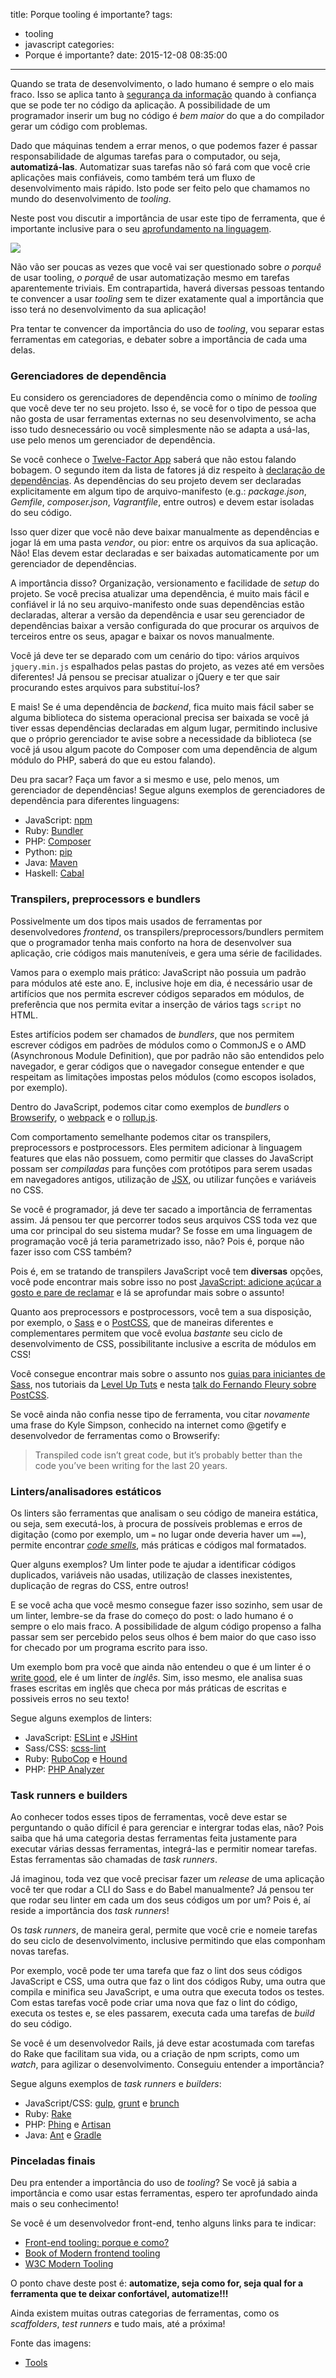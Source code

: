 title: Porque tooling é importante?
tags:
  - tooling
  - javascript
categories:
  - Porque é importante?
date: 2015-12-08 08:35:00
---
Quando se trata de desenvolvimento, o lado humano é sempre o elo mais fraco. Isso se aplica tanto à [segurança da informação](https://en.wikipedia.org/wiki/Social_engineering_%28security%29) quando à confiança que se pode ter no código da aplicação. A possibilidade de um programador inserir um bug no código é _bem maior_ do que a do compilador gerar um código com problemas.

Dado que máquinas tendem a errar menos, o que podemos fazer é passar responsabilidade de algumas tarefas para o computador, ou seja, __automatizá-las__. Automatizar suas tarefas não só fará com que você crie aplicações mais confiáveis, como também terá um fluxo de desenvolvimento mais rápido. Isto pode ser feito pelo que chamamos no mundo do desenvolvimento de _tooling_.

Neste post vou discutir a importância de usar este tipo de ferramenta, que é importante inclusive para o seu [aprofundamento na linguagem](http://talyssonoc.github.io/2015/02/06/Se-aprofundando-em-uma-linguagem/#tooling).

<img src="/img/posts/tools.jpg"/>

<!-- more -->

Não vão ser poucas as vezes que você vai ser questionado sobre _o porquê_ de usar tooling, _o porquê_ de usar automatização mesmo em tarefas aparentemente triviais. Em contrapartida, haverá diversas pessoas tentando te convencer a usar _tooling_ sem te dizer exatamente qual a importância que isso terá no desenvolvimento da sua aplicação!

Pra tentar te convencer da importância do uso de _tooling_, vou separar estas ferramentas em categorias, e debater sobre a importância de cada uma delas.

### Gerenciadores de dependência

Eu considero os gerenciadores de dependência como o mínimo de _tooling_ que você deve ter no seu projeto. Isso é, se você for o tipo de pessoa que não gosta de usar ferramentas externas no seu desenvolvimento, se acha isso tudo desnecessário ou você simplesmente não se adapta a usá-las, use pelo menos um gerenciador de dependência.

Se você conhece o [Twelve-Factor App](http://12factor.net/) saberá que não estou falando bobagem. O segundo item da lista de fatores já diz respeito à [declaração de dependências](http://12factor.net/dependencies). As dependências do seu projeto devem ser declaradas explicitamente em algum tipo de arquivo-manifesto (e.g.: _package.json_, _Gemfile_, _composer.json_, _Vagrantfile_, entre outros) e devem estar isoladas do seu código.

Isso quer dizer que você não deve baixar manualmente as dependências e jogar lá em uma pasta _vendor_, ou pior: entre os arquivos da sua aplicação. Não! Elas devem estar declaradas e ser baixadas automaticamente por um gerenciador de dependências.

A importância disso? Organização, versionamento e facilidade de _setup_ do projeto. Se você precisa atualizar uma dependência, é muito mais fácil e confiável ir lá no seu arquivo-manifesto onde suas dependências estão declaradas, alterar a versão da dependência e usar seu gerenciador de dependências baixar a versão configurada do que procurar os arquivos de terceiros entre os seus, apagar e baixar os novos manualmente.

Você já deve ter se deparado com um cenário do tipo: vários arquivos `jquery.min.js` espalhados pelas pastas do projeto, as vezes até em versões diferentes! Já pensou se precisar atualizar o jQuery e ter que sair procurando estes arquivos para substituí-los?

E mais! Se é uma dependência de _backend_, fica muito mais fácil saber se alguma biblioteca do sistema operacional precisa ser baixada se você já tiver essas dependências declaradas em algum lugar, permitindo inclusive que o próprio gerenciador te avise sobre a necessidade da biblioteca (se você já usou algum pacote do Composer com uma dependência de algum módulo do PHP, saberá do que eu estou falando).

Deu pra sacar? Faça um favor a si mesmo e use, pelo menos, um gerenciador de dependências! Segue alguns exemplos de gerenciadores de dependência para diferentes linguagens:

- JavaScript: [npm](https://www.npmjs.com/)
- Ruby: [Bundler](http://bundler.io/)
- PHP: [Composer](https://getcomposer.org/)
- Python: [pip](https://pypi.python.org/pypi/pip)
- Java: [Maven](https://maven.apache.org/)
- Haskell: [Cabal](https://www.haskell.org/cabal/)

### Transpilers, preprocessors e bundlers

Possivelmente um dos tipos mais usados de ferramentas por desenvolvedores _frontend_, os transpilers/preprocessors/bundlers permitem que o programador tenha mais conforto na hora de desenvolver sua aplicação, crie códigos mais manuteníveis, e gera uma série de facilidades.

Vamos para o exemplo mais prático: JavaScript não possuia um padrão para módulos até este ano. E, inclusive hoje em dia, é necessário usar de artifícios que nos permita escrever códigos separados em módulos, de preferência que nos permita evitar a inserção de vários tags `script` no HTML.

Estes artifícios podem ser chamados de _bundlers_, que nos permitem escrever códigos em padrões de módulos como o CommonJS e o AMD (Asynchronous Module Definition), que por padrão não são entendidos pelo navegador, e gerar códigos que o navegador consegue entender e que respeitam as limitações impostas pelos módulos (como escopos isolados, por exemplo).

Dentro do JavaScript, podemos citar como exemplos de _bundlers_ o [Browserify](http://browserify.org/), o [webpack](https://webpack.github.io/) e o [rollup.js](rollupjs.org/).

Com comportamento semelhante podemos citar os transpilers, preprocessors e postprocessors. Eles permitem adicionar à linguagem features que elas não possuem, como permitir que classes do JavaScript possam ser _compiladas_ para funções com protótipos para serem usadas em navegadores antigos, utilização de [JSX](https://facebook.github.io/jsx/), ou utilizar funções e variáveis no CSS.

Se você é programador, já deve ter sacado a importância de ferramentas assim. Já pensou ter que percorrer todos seus arquivos CSS toda vez que uma cor principal do seu sistema mudar? Se fosse em uma linguagem de programação você já teria parametrizado isso, não? Pois é, porque não fazer isso com CSS também?

Pois é, em se tratando de transpilers JavaScript você tem __diversas__ opções, você pode encontrar mais sobre isso no post [JavaScript: adicione açúcar a gosto e pare de reclamar](http://talyssonoc.github.io/2015/11/23/JavaScript-adicione-acucar-a-gosto-e-pare-de-reclamar/) e lá se aprofundar mais sobre o assunto!

Quanto aos preprocessors e postprocessors, você tem a sua disposição, por exemplo, o [Sass](http://sass-lang.com/) e o [PostCSS](https://github.com/postcss/postcss), que de maneiras diferentes e complementares permitem que você evolua _bastante_ seu ciclo de desenvolvimento de CSS, possibilitante inclusive a escrita de módulos em CSS!

Você consegue encontrar mais sobre o assunto nos [guias para iniciantes de Sass](http://thesassway.com/beginner), nos tutoriais da [Level Up Tuts](https://www.youtube.com/playlist?list=PL2CB1F80266E986EA) e nesta [talk do Fernando Fleury sobre PostCSS](https://www.youtube.com/watch?v=hWNzhKIa34w).

Se você ainda não confia nesse tipo de ferramenta, vou citar _novamente_ uma frase do Kyle Simpson, conhecido na internet como @getify e desenvolvedor de ferramentas como o Browserify:

> Transpiled code isn’t great code, but it’s probably better than the code you’ve been writing for the last 20 years.

### Linters/analisadores estáticos

Os linters são ferramentas que analisam o seu código de maneira estática, ou seja, sem executá-los, à procura de possíveis problemas e erros de digitação (como por exemplo, um `=` no lugar onde deveria haver um `==`), permite encontrar [_code smells_](http://martinfowler.com/bliki/CodeSmell.html), más práticas e códigos mal formatados.

Quer alguns exemplos? Um linter pode te ajudar a identificar códigos duplicados, variáveis não usadas, utilização de classes inexistentes, duplicação de regras do CSS, entre outros!

E se você acha que você mesmo consegue fazer isso sozinho, sem usar de um linter, lembre-se da frase do começo do post: o lado humano é o sempre o elo mais fraco. A possibilidade de algum código propenso a falha passar sem ser percebido pelos seus olhos é bem maior do que caso isso for checado por um programa escrito para isso.

Um exemplo bom pra você que ainda não entendeu o que é um linter é o [write good](https://github.com/btford/write-good), ele é um linter de _inglês_. Sim, isso mesmo, ele analisa suas frases escritas em inglês que checa por más práticas de escritas e possiveis erros no seu texto!

Segue alguns exemplos de linters:

- JavaScript: [ESLint](http://eslint.org/) e [JSHint](http://jshint.com/)
- Sass/CSS: [scss-lint](https://github.com/brigade/scss-lint)
- Ruby: [RuboCop](https://github.com/bbatsov/rubocop) e [Hound](https://houndci.com/)
- PHP: [PHP Analyzer](https://scrutinizer-ci.com/docs/tools/php/php-analyzer/)

### Task runners e builders

Ao conhecer todos esses tipos de ferramentas, você deve estar se perguntando o quão difícil é para gerenciar e intergrar todas elas, não? Pois saiba que há uma categoria destas ferramentas feita justamente para executar várias dessas ferramentas, integrá-las e permitir nomear tarefas. Estas ferramentas são chamadas de _task runners_.

Já imaginou, toda vez que você precisar fazer um _release_ de uma aplicação você ter que rodar a CLI do Sass e do Babel manualmente? Já pensou ter que rodar seu linter em cada um dos seus códigos um por um? Pois é, aí reside a importância dos _task runners_!

Os _task runners_, de maneira geral, permite que você crie e nomeie tarefas do seu ciclo de desenvolvimento, inclusive permitindo que elas componham novas tarefas.

Por exemplo, você pode ter uma tarefa que faz o lint dos seus códigos JavaScript e CSS, uma outra que faz o lint dos códigos Ruby, uma outra que compila e minifica seu JavaScript, e uma outra que executa todos os testes. Com estas tarefas você pode criar uma nova que faz o lint do código, executa os testes e, se eles passarem, executa cada uma tarefas de _build_ do seu código.

Se você é um desenvolvedor Rails, já deve estar acostumada com tarefas do Rake que facilitam sua vida, ou a criação de npm scripts, como um _watch_, para agilizar o desenvolvimento. Conseguiu entender a importância?

Segue alguns exemplos de _task runners_ e _builders_:

- JavaScript/CSS: [gulp](http://gulpjs.com/), [grunt](http://gruntjs.com/) e [brunch](http://brunch.io/)
- Ruby: [Rake](https://github.com/ruby/rake)
- PHP: [Phing](https://www.phing.info/) e [Artisan](http://laravel.com/docs/5.1/artisan)
- Java: [Ant](http://ant.apache.org/) e [Gradle](http://gradle.org/)

### Pinceladas finais

Deu pra entender a importância do uso de _tooling_? Se você já sabia a importância e como usar estas ferramentas, espero ter aprofundado ainda mais o seu conhecimento!

Se você é um desenvolvedor front-end, tenho alguns links para te indicar:

- [Front-end tooling: porque e como?](https://speakerdeck.com/talyssonoc/front-end-tooling-porque-e-como)
- [Book of Modern frontend tooling](http://tooling.github.io/book-of-modern-frontend-tooling/build-systems/grunt/linter.html)
- [W3C Modern Tooling](https://w3c.github.io/modern-tooling/)

O ponto chave deste post é: __automatize, seja como for, seja qual for a ferramenta que te deixar confortável, automatize!!!__

Ainda existem muitas outras categorias de ferramentas, como os _scaffolders_, _test runners_ e tudo mais, até a próxima!

Fonte das imagens:

- [Tools](http://www.ecmag.com/section/your-business/cool-tools-hand-tools)